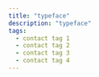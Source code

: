 ```yaml
---
title: "typeface"
description: "typeface"
tags:
  - contact tag 1
  - contact tag 2
  - contact tag 3
  - contact tag 4
---
```


